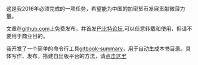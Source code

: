 
这是我2016年必须完成的一项任务，希望能为中国的加密货币发展贡献微薄力量。

文章在[github.com](!1)上免费发布，并首发[巴比特论坛](!2),可以任意转载和使用，但请不要用于商业目的。

我开发了一个简单的命令行工具[gitbook-summary](!3)，用于自动生成本书目录。具体写作、发布，搭建自出版平台的方法，请[点击这里](!4)




